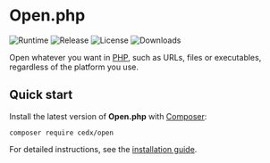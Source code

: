 # Open.php
![Runtime](https://img.shields.io/packagist/php-v/cedx/open.svg) ![Release](https://img.shields.io/packagist/v/cedx/open.svg) ![License](https://img.shields.io/packagist/l/cedx/open.svg) ![Downloads](https://img.shields.io/packagist/dt/cedx/open.svg)

Open whatever you want in [PHP](https://www.php.net), such as URLs, files or executables, regardless of the platform you use.

## Quick start
Install the latest version of **Open.php** with [Composer](https://getcomposer.org):

```shell
composer require cedx/open
```

For detailed instructions, see the [installation guide](installation.md).
